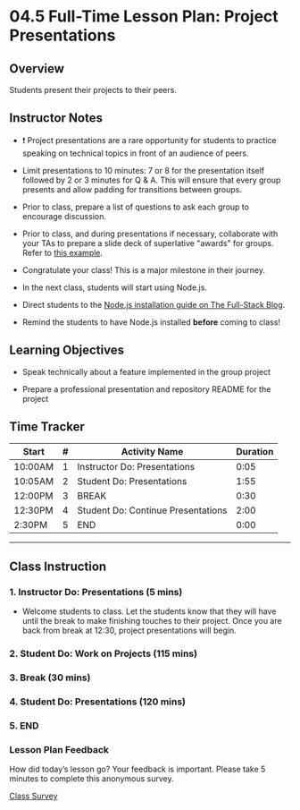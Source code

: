 # 04.5 Full-Time Lesson Plan: Project Presentations 

## Overview

Students present their projects to their peers. 

## Instructor Notes

* ❗️ Project presentations are a rare opportunity for students to practice speaking on technical topics in front of an audience of peers.

* Limit presentations to 10 minutes: 7 or 8 for the presentation itself followed by 2 or 3 minutes for Q & A. This will ensure that every group presents and allow padding for transitions between groups.

* Prior to class, prepare a list of questions to ask each group to encourage discussion.

* Prior to class, and during presentations if necessary, collaborate with your TAs to prepare a slide deck of superlative "awards" for groups. Refer to [this example](https://docs.google.com/presentation/d/1Tca5VT_S13ioFUO-pewh_g9dJaBQ9prg-vsRwMjyDXU/edit?usp=sharing).

* Congratulate your class! This is a major milestone in their journey.

* In the next class, students will start using Node.js.

* Direct students to the [Node.js installation guide on The Full-Stack Blog](https://coding-boot-camp.github.io/full-stack/nodejs/how-to-install-nodejs). 

* Remind the students to have Node.js installed **before** coming to class!

## Learning Objectives

* Speak technically about a feature implemented in the group project

* Prepare a professional presentation and repository README for the project

## Time Tracker

| Start   | #   | Activity Name                       | Duration |
|---      |---  |---                                  |---       |
| 10:00AM | 1   | Instructor Do: Presentations        | 0:05     |
| 10:05AM | 2   | Student Do: Presentations           | 1:55     |
| 12:00PM | 3   | BREAK                               | 0:30     |
| 12:30PM | 4   | Student Do: Continue Presentations  | 2:00     |
| 2:30PM  | 5   | END                                 | 0:00     |
- - - 

## Class Instruction

### 1. Instructor Do: Presentations (5 mins)

* Welcome students to class. Let the students know that they will have until the break to make finishing touches to their project. Once you are back from break at 12:30, project presentations will begin.

### 2. Student Do: Work on Projects (115 mins)

### 3. Break (30 mins)

### 4. Student Do: Presentations (120 mins)

### 5. END

### Lesson Plan Feedback

How did today’s lesson go? Your feedback is important. Please take 5 minutes to complete this anonymous survey.

[Class Survey](https://forms.gle/nYLbt6NZUNJMJ1h38)
